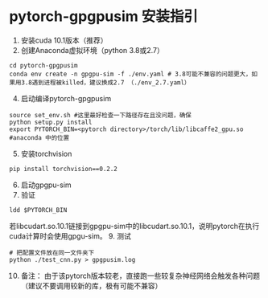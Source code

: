 # pytorch-gpgpusim 安装指引

1. 安装cuda 10.1版本（推荐）
2. 创建Anaconda虚拟环境（python 3.8或2.7）
```shell
cd pytorch-gpgpusim
conda env create -n gpgpu-sim -f ./env.yaml # 3.8可能不兼容的问题更大，如果用3.8遇到进程被killed，建议换成2.7 （./env_2.7.yaml）
```
4. 启动编译pytorch-gpgpusim
```shell
source set_env.sh #这里最好检查一下路径存在且没问题，确保
python setup.py install
export PYTORCH_BIN=<pytorch directory>/torch/lib/libcaffe2_gpu.so #anaconda 中的位置
```
5. 安装torchvision
```shell
pip install torchvision==0.2.2
```
6. 启动gpgpu-sim
7. 验证
```shell
ldd $PYTORCH_BIN
```
若libcudart.so.10.1链接到gpgpu-sim中的libcudart.so.10.1，说明pytorch在执行cuda计算时会使用gpgu-sim。
9. 测试
```shell
# 把配置文件放在同一文件夹下
python ./test_cnn.py > gpgpusim.log
```
10. 备注：
由于该pytorch版本较老，直接跑一些较复杂神经网络会触发各种问题（建议不要调用较新的库，极有可能不兼容）
